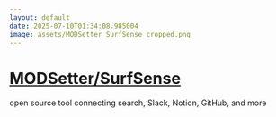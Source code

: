 ```yaml
---
layout: default
date: 2025-07-10T01:34:08.985004
image: assets/MODSetter_SurfSense_cropped.png
---
```


# [MODSetter/SurfSense](https://github.com/MODSetter/SurfSense)

open source tool connecting search, Slack, Notion, GitHub, and more
